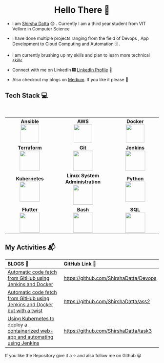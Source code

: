<!-- ### Hi there this is what I'm working on👋 -->
<h1 align="center"> Hello There 👋 </h1>


* I am [Shirsha Datta](https://www.linkedin.com/in/shirsha-datta-30335a178/) :blush:	 . Currently I am a third year student from VIT Vellore in Computer Science 

* I have done multiple projects ranging from the field of Devops , App Development to Cloud Computing and Automation :file_cabinet: .

* I am currently brushing up my skills and plan to learn more technical skills

* Connect with me on LinkedIn :fireworks: [LinkedIn Profile](https://www.linkedin.com/in/shirsha-datta-30335a178/) :sparkler:

* Also checkout my blogs on [Medium](https://medium.com/@shirshadatta2000/). If you like it please 👏

<!-- Here are some ideas to get you started:

- 🔭 I’m currently working on myself and getting my skills better
- 🌱 I’m currently learning Flutter
- 👯 I’m looking to collaborate on Cloud , DevOps Assembly Lines and Flutter.
- 💬 Ask me about anything
- 📫 How to reach me: 
         💼 https://www.linkedin.com/in/shirsha-datta-30335a178/
         👏 https://medium.com/@shirshadatta2000
- 😄 Pronouns: She/Her
- ⚡ Fun fact: Hearing me laugh will make you laugh too 😂 -->

## Tech Stack :computer:

<br>
<table>
<tbody>
 <tr>
<td align="center" width="20%">
<span><b><center>Ansible</center></b></span> 
<img height=60px src="https://encrypted-tbn0.gstatic.com/images?q=tbn%3AANd9GcSEbbMBYx3DSbnzVxofkkvdV83FRA-lma9Y_Q&usqp=CAU"> 
</td>

<td align="center" width="20%">
<span><b><center>AWS</center></b></span> 
<img height=60px src="https://encrypted-tbn0.gstatic.com/images?q=tbn%3AANd9GcQV9AyEyvrlIJLOfbxFLfOr03Qy5gRL0txWMQ&usqp=CAU"> 
</td>

<td align="center" width="20%">
<span><b><center>Docker</center></b></span> 
<img height=60px src="https://encrypted-tbn0.gstatic.com/images?q=tbn%3AANd9GcTApU_6Eg4oWx3NMhLifHmNEkxjeMxfd3oGUA&usqp=CAU"> 
</td>
</tr>

<tr>
<td align="center" width="20%">
<span><b><center>Terraform</center></b></span> 
<img height=65px src="https://www.veritis.com/wp-content/uploads/2015/06/Terraform-main-image.jpg"> 
</td>

<td align="center" width="20%">
<span><b><center>Git</center></b></span> 
<img height=65px src="https://git-scm.com/images/logos/downloads/Git-Logo-2Color.png"> 
</td>

<td align="center" width="20%">
<span><b><center>Jenkins</center></b></span> 
<img height=65px src="https://www.devteam.space/wp-content/uploads/2018/03/jenkins.jpg"> 
</td>
</tr>

<tr>
<td align="center" width="20%">
<span><b><center>Kubernetes</center></b></span> 
<img height=65px src="https://d15shllkswkct0.cloudfront.net/wp-content/blogs.dir/1/files/2019/05/Kubernetes_New.png"> 
</td>

<td align="center" width="20%">
<span><b><center>Linux System Administration</center></b></span> 
<img height=65px src="https://upload.wikimedia.org/wikipedia/commons/a/af/Tux.png"> 
</td>



<td align="center" width="20%">
<span><b><center>Python</center></b></span> 
<img height=65px src="https://www.python.org/static/community_logos/python-logo.png"> 
</td>
</tr>

<tr>
<td align="center" width="20%">
<span><b><center>Flutter</center></b></span> 
<img height=65px src="https://img.icons8.com/color/2x/flutter.png"> 
</td>

<td align="center" width="20%">
<span><b><center>Bash</center></b></span> 
<img height=65px src="https://img.icons8.com/bubbles/2x/console.png"> 
</td>

<td align="center" width="20%">
<span><b><center>SQL</center></b></span> 
<img height=65px src="https://i0.wp.com/www.complexsql.com/wp-content/uploads/2017/01/sql-logo.jpg?ssl=1"> 
</td>
</tr>

</tbody>
</table>

 ## My Activities :mailbox_with_mail:

| BLOGS :open_book: | GitHub Link :link: |
| :--- | :--- |
| [Automatic code fetch from GitHub using Jenkins and Docker](https://www.linkedin.com/pulse/automatic-code-fetch-from-github-using-jenkins-docker-shirsha-datta/) | https://github.com/ShirshaDatta/Devops |
| [Automatic code fetch from GitHub using Jenkins and Docker but with a twist](https://www.linkedin.com/pulse/automatic-code-fetch-from-github-using-jenkins-docker-shirsha-datta-1c/) | https://github.com/ShirshaDatta/ass2 |
| [Using Kubernetes to deploy a containerized web-app and automating using Jenkins](https://www.linkedin.com/pulse/using-kubernetes-deploy-containerized-web-app-automating-datta/) | https://github.com/ShirshaDatta/task3 |

If you like the Repository give it a :star: and also follow me on Github :grinning: 
